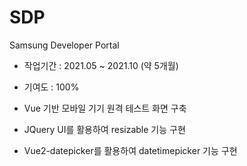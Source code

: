 # SDP
Samsung Developer Portal

- 작업기간 : 2021.05 ~ 2021.10 (약 5개월)

- 기여도 : 100%

- Vue 기반 모바일 기기 원격 테스트 화면 구축

- JQuery UI를 활용하여 resizable 기능 구현

- Vue2-datepicker를 활용하여 datetimepicker 기능 구현
